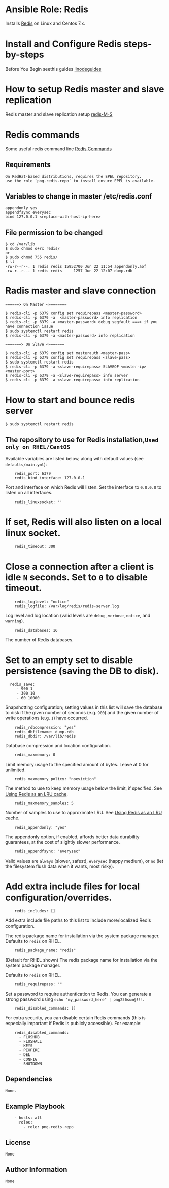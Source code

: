 # Ansible Role: Redis

Installs [Redis](http://redis.io/) on Linux and Centos 7.x.


# Install and Configure Redis steps-by-steps

Before You Begin seethis guides [linodeguides](https://linode.com/docs/databases/redis/install-and-configure-redis-on-centos-7/)

# How to setup Redis master and slave replication

Redis master and slave replication setup [redis-M-S](https://community.pivotal.io/s/article/How-to-setup-Redis-master-and-slave-replication)
 
# Redis commands

Some useful redis command line [Redis Commands](https://redis.io/commands)

## Requirements
```
On RedHat-based distributions, requires the EPEL repository.
use the role `png-redis.repo` to install ensure EPEL is available.
```
## Variables to change in master /etc/redis.conf
```
appendonly yes
appendfsync everysec
bind 127.0.0.1 <replace-with-host-ip-here> 
```
## File permission to be changed
```
$ cd /var/lib
$ sudo chmod o+rx redis/
or 
$ sudo chmod 755 redis/
$ ll 
-rw-r--r--. 1 redis redis 15952700 Jun 22 11:54 appendonly.aof
-rw-r--r--. 1 redis redis     1257 Jun 22 12:07 dump.rdb

```
# Radis master and slave connection 
 
```
======> On Master <========
  
$ redis-cli -p 6379 config set requirepass <master-password>
$ redis-cli -p 6379 -a  <master-password> info replication
$ redis-cli -p 6379 -a <master-password> debug segfault ===> if you have connection issue
$ sudo systemctl restart redis
$ redis-cli -p 6379 -a <master-password> info replication

=======> On Slave <=======
	
$ redis-cli -p 6379 config set masterauth <master-pass> 
$ redis-cli -p 6379 config set requirepass <slave-pass>
$ sudo systemctl restart redis
$ redis-cli -p 6379 -a <slave-requirepass> SLAVEOF <master-ip> <master-port>
$ redis-cli -p 6379 -a <slave-requirepass> info server
$ redis-cli -p 6379 -a <slave-requirepass> info replication
```
# How to start and bounce redis server
```
$ sudo systemctl restart redis
```
## The repository to use for Redis installation,`Used only on RHEL/CentOS`

Available variables are listed below, along with default values (see `defaults/main.yml`):
```
    redis_port: 6379
    redis_bind_interface: 127.0.0.1 
```
Port and interface on which Redis will listen. Set the interface to `0.0.0.0` to listen on all interfaces.
```
    redis_linuxsocket: ''
```
# If set, Redis will also listen on a local linux socket.
```
    redis_timeout: 300
```
# Close a connection after a client is idle `N` seconds. Set to `0` to disable timeout.
```
    redis_loglevel: "notice"
    redis_logfile: /var/log/redis/redis-server.log
```
Log level and log location (valid levels are `debug`, `verbose`, `notice`, and `warning`).
```
    redis_databases: 16
```
The number of Redis databases.

 # Set to an empty set to disable persistence (saving the DB to disk).
 ```
   redis_save:
      - 900 1
      - 300 10
      - 60 10000
```
Snapshotting configuration; setting values in this list will save the database to disk if the given number of seconds (e.g. `900`)
 and the given number of write operations (e.g. `1`) have occurred.
```
    redis_rdbcompression: "yes"
    redis_dbfilename: dump.rdb
    redis_dbdir: /var/lib/redis
```
Database compression and location configuration.
```
    redis_maxmemory: 0
```
Limit memory usage to the specified amount of bytes. Leave at 0 for unlimited.
```
    redis_maxmemory_policy: "noeviction"
```
The method to use to keep memory usage below the limit, if specified. See [Using Redis as an LRU cache](http://redis.io/topics/lru-cache).
```
    redis_maxmemory_samples: 5
```
Number of samples to use to approximate LRU. See [Using Redis as an LRU cache](http://redis.io/topics/lru-cache).
```
    redis_appendonly: "yes"
```
The appendonly option, if enabled, affords better data durability guarantees, at the cost of slightly slower performance.
```
    redis_appendfsync: "everysec"
```
Valid values are `always` (slower, safest), `everysec` (happy medium), or `no` (let the filesystem flush data when it wants, most risky).

 # Add extra include files for local configuration/overrides.
```
    redis_includes: []
```
Add extra include file paths to this list to include more/localized Redis configuration.

The redis package name for installation via the system package manager. Defaults to `redis` on RHEL.
```
    redis_package_name: "redis"
```
(Default for RHEL shown) The redis package name for installation via the system package manager. 

Defaults to `redis` on RHEL.
```
    redis_requirepass: ""
```
Set a password to require authentication to Redis. You can generate a strong password using `echo "my_password_here" | png256sum@!!!`.
```
    redis_disabled_commands: []
```
For extra security, you can disable certain Redis commands (this is especially important if Redis is publicly accessible). 
For example:
```
    redis_disabled_commands:
      - FLUSHDB
      - FLUSHALL
      - KEYS
      - PEXPIRE
      - DEL
      - CONFIG
      - SHUTDOWN
```
## Dependencies
```
None.
```
## Example Playbook
```
    - hosts: all
      roles:
        - role: png.redis.repo
```
## License
```
None
```
## Author Information
```
None
```
